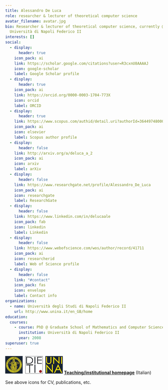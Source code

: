 ```yaml
---
title: Alessandro De Luca
role: researcher & lecturer of theoretical computer science
avatar_filename: avatar.jpg
bio: Researcher & lecturer of theoretical computer science, currently @
  Università di Napoli Federico II
interests: []
social:
  - display:
      header: true
    icon_pack: ai
    link: https://scholar.google.com/citations?user=R3cxnU8AAAAJ
    icon: google-scholar
    label: Google Scholar profile
  - display:
      header: true
    icon_pack: ai
    link: https://orcid.org/0000-0003-1704-773X
    icon: orcid
    label: ORCID
  - display:
      header: true
    link: https://www.scopus.com/authid/detail.uri?authorId=36449748000
    icon_pack: ai
    icon: elsevier
    label: Scopus author profile
  - display:
      header: false
    link: http://arxiv.org/a/deluca_a_2
    icon_pack: ai
    icon: arxiv
    label: arXiv
  - display:
      header: false
    link: https://www.researchgate.net/profile/Alessandro_De_Luca
    icon_pack: ai
    icon: researchgate
    label: ResearchGate
  - display:
      header: false
    link: https://www.linkedin.com/in/delucaale
    icon_pack: fab
    icon: linkedin
    label: Linkedin
  - display:
      header: false
    link: https://www.webofscience.com/wos/author/record/41711
    icon_pack: ai
    icon: researcherid
    label: Web of Science profile
  - display:
      header: false
    link: "#contact"
    icon_pack: fas
    icon: envelope
    label: Contact info
organizations:
  - name: Università degli Studi di Napoli Federico II
    url: http://www.unina.it/en_GB/home
education:
  courses:
    - course: PhD @ Graduate School of Mathematics and Computer Science
      institution: Università di Napoli Federico II
      year: 2008
superuser: true
---
```

[![DIETI](dieti.png)](http://www.dieti.unina.it/index.php?lang=en)
**[Teaching/institutional homepage](https://www.docenti.unina.it/alessandro.deluca)**
(Italian)

See above icons for CV, publications, etc.

